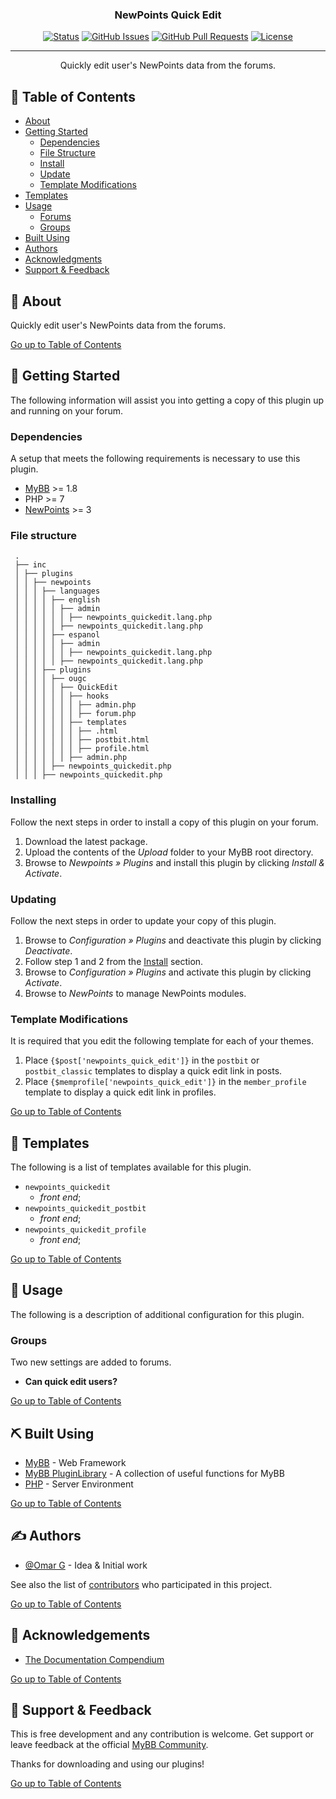 <h3 align="center">NewPoints Quick Edit</h3>

<div align="center">

[![Status](https://img.shields.io/badge/status-active-success.svg)]()
[![GitHub Issues](https://img.shields.io/github/issues/OUGC-Network/NewPoints--Quick-Edit.svg)](./issues)
[![GitHub Pull Requests](https://img.shields.io/github/issues-pr/OUGC-OUGC-Network/NewPoints--Quick-Edit.svg)](./pulls)
[![License](https://img.shields.io/badge/license-GPL-blue)](/LICENSE)

</div>

---

<p align="center"> Quickly edit user's NewPoints data from the forums.
    <br> 
</p>

## 📜 Table of Contents <a name = "table_of_contents"></a>

- [About](#about)
- [Getting Started](#getting_started)
    - [Dependencies](#dependencies)
    - [File Structure](#file_structure)
    - [Install](#install)
    - [Update](#update)
    - [Template Modifications](#template_modifications)
- [Templates](#templates)
- [Usage](#usage)
    - [Forums](#usage_forums)
    - [Groups](#usage_groups)
- [Built Using](#built_using)
- [Authors](#authors)
- [Acknowledgments](#acknowledgement)
- [Support & Feedback](#support)

## 🚀 About <a name = "about"></a>

Quickly edit user's NewPoints data from the forums.

[Go up to Table of Contents](#table_of_contents)

## 📍 Getting Started <a name = "getting_started"></a>

The following information will assist you into getting a copy of this plugin up and running on your forum.

### Dependencies <a name = "dependencies"></a>

A setup that meets the following requirements is necessary to use this plugin.

- [MyBB](https://mybb.com/) >= 1.8
- PHP >= 7
- [NewPoints](https://github.com/OUGC-Network/NewPoints) >= 3

### File structure <a name = "file_structure"></a>

  ```
   .
   ├── inc
   │ ├── plugins
   │ │ ├── newpoints
   │ │ │ ├── languages
   │ │ │ │ ├── english
   │ │ │ │ │ ├── admin
   │ │ │ │ │ │ ├── newpoints_quickedit.lang.php
   │ │ │ │ │ ├── newpoints_quickedit.lang.php
   │ │ │ │ ├── espanol
   │ │ │ │ │ ├── admin
   │ │ │ │ │ │ ├── newpoints_quickedit.lang.php
   │ │ │ │ │ ├── newpoints_quickedit.lang.php
   │ │ │ ├── plugins
   │ │ │ │ ├── ougc
   │ │ │ │ │ ├── QuickEdit
   │ │ │ │ │ │ ├── hooks
   │ │ │ │ │ │ │ ├── admin.php
   │ │ │ │ │ │ │ ├── forum.php
   │ │ │ │ │ │ ├── templates
   │ │ │ │ │ │ │ ├── .html
   │ │ │ │ │ │ │ ├── postbit.html
   │ │ │ │ │ │ │ ├── profile.html
   │ │ │ │ │ │ ├── admin.php
   │ │ │ │ ├── newpoints_quickedit.php
   │ │ │ ├── newpoints_quickedit.php
   ```

### Installing <a name = "install"></a>

Follow the next steps in order to install a copy of this plugin on your forum.

1. Download the latest package.
2. Upload the contents of the _Upload_ folder to your MyBB root directory.
3. Browse to _Newpoints » Plugins_ and install this plugin by clicking _Install & Activate_.

### Updating <a name = "update"></a>

Follow the next steps in order to update your copy of this plugin.

1. Browse to _Configuration » Plugins_ and deactivate this plugin by clicking _Deactivate_.
2. Follow step 1 and 2 from the [Install](#install) section.
3. Browse to _Configuration » Plugins_ and activate this plugin by clicking _Activate_.
4. Browse to _NewPoints_ to manage NewPoints modules.

### Template Modifications <a name = "template_modifications"></a>

It is required that you edit the following template for each of your themes.

1. Place `{$post['newpoints_quick_edit']}` in the `postbit` or `postbit_classic` templates to display a quick edit
   link in posts.
2. Place `{$memprofile['newpoints_quick_edit']}` in the `member_profile` template to display a quick edit
   link in profiles.

[Go up to Table of Contents](#table_of_contents)

## 📐 Templates <a name = "templates"></a>

The following is a list of templates available for this plugin.

- `newpoints_quickedit`
    - _front end_;
- `newpoints_quickedit_postbit`
    - _front end_;
- `newpoints_quickedit_profile`
    - _front end_;

[Go up to Table of Contents](#table_of_contents)

## 📖 Usage <a name="usage"></a>

The following is a description of additional configuration for this plugin.

### Groups <a name="usage_groups"></a>

Two new settings are added to forums.

- **Can quick edit users?**

[Go up to Table of Contents](#table_of_contents)

## ⛏ Built Using <a name = "built_using"></a>

- [MyBB](https://mybb.com/) - Web Framework
- [MyBB PluginLibrary](https://github.com/frostschutz/MyBB-PluginLibrary) - A collection of useful functions for MyBB
- [PHP](https://www.php.net/) - Server Environment

[Go up to Table of Contents](#table_of_contents)

## ✍️ Authors <a name = "authors"></a>

- [@Omar G](https://github.com/Sama34) - Idea & Initial work

See also the list of [contributors](https://github.com/OUGC-Network/NewPoints--Quick-Edit/contributors) who
participated in
this
project.

[Go up to Table of Contents](#table_of_contents)

## 🎉 Acknowledgements <a name = "acknowledgement"></a>

- [The Documentation Compendium](https://github.com/kylelobo/The-Documentation-Compendium)

[Go up to Table of Contents](#table_of_contents)

## 🎈 Support & Feedback <a name="support"></a>

This is free development and any contribution is welcome. Get support or leave feedback at the
official [MyBB Community](https://community.mybb.com/thread-159249.html).

Thanks for downloading and using our plugins!

[Go up to Table of Contents](#table_of_contents)